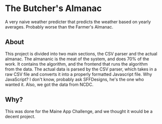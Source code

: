 # The Butcher's Almanac
A very naive weather predicter that predicts the weather based on yearly averages. 
Probably worse than the Farmer's Almanac.

## About
This project is divided into two main sections, the CSV parser and the actual almanac. The almananic is the meat of the system, and does 70% of the work. It contains the algorithm, and the frontend that runs the algorithm from the data. The actual data is parsed by the CSV parser, which takes in a raw CSV file and converts it into a properly formatted Javascript file. Why JavaScript? I don't know, probably ask SFFDesigns, he's the one who wanted it.
Also, we got the data from NCDC.

## Why?
This was done for the Maine App Challenge, and we thought it would be a decent project.
